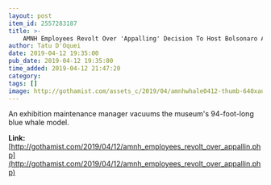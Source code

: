 ```yaml
---
layout: post
item_id: 2557283187
title: >-
    AMNH Employees Revolt Over 'Appalling' Decision To Host Bolsonaro At Museum
author: Tatu D'Oquei
date: 2019-04-12 19:35:00
pub_date: 2019-04-12 19:35:00
time_added: 2019-04-12 21:47:20
category: 
tags: []
image: http://gothamist.com/assets_c/2019/04/amnhwhale0412-thumb-640xauto-1028693.jpeg
---
```


An exhibition maintenance manager vacuums the museum's 94-foot-long blue whale model.

**Link:** [http://gothamist.com/2019/04/12/amnh_employees_revolt_over_appallin.php](http://gothamist.com/2019/04/12/amnh_employees_revolt_over_appallin.php)

